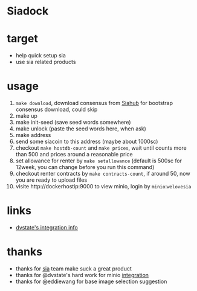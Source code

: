 # Siadock


# target

* help quick setup sia
* use sia related products


# usage

1. `make download`, download consensus from [Siahub](https://consensus.siahub.info/) for bootstrap consensus download, could skip
2. make up
3. make init-seed (save seed words somewhere)
4. make unlock (paste the seed words here, when ask)
5. make address
6. send some siacoin to this address (maybe about 1000sc)
7. checkout `make hostdb-count` and `make prices`, wait until counts more than 500 and prices around a reasonable price
8. set allowance for renter by `make setallowance` (default is 500sc for 12week, you can change before you run this command)
9. checkout renter contracts by `make contracts-count`, if around 50, now you are ready to upload files
10. visite http://dockerhostip:9000 to view minio, login by `minio`:`welovesia`

# links

* [dvstate's integration info](https://github.com/dvstate/minio/tree/master)

# thanks

* thanks for [sia](https://github.com/NebulousLabs/Sia) team make suck a great product
* thanks for @dvstate's hard work for minio [integration](https://github.com/dvstate/minio/tree/master)
* thanks for @eddiewang for base image selection suggestion